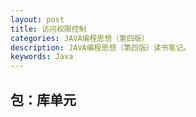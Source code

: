 ```yaml
---
layout: post
title: 访问权限控制
categories: JAVA编程思想（第四版）
description: JAVA编程思想（第四版）读书笔记。
keywords: Java 
---
```


## 包：库单元
